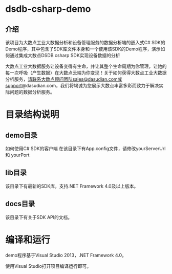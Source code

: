 # dsdb-csharp-demo

## 介绍

该项目为大数点工业大数据分析和设备管理服务的数据分析端的嵌入式C# SDK的Demo程序，其中包含了SDK库文件本身和一个使用该SDK的Demo程序，演示如何通过集成大数点DSDB csharp SDK实现设备数据的分析

大数点工业大数据服务让设备变得有生命，并让其整个生命周期为你管理，让她的每一次呼吸（产生数据）在大数点云端为你变现！关于如何获得大数点工业大数据分析服务，请联系大数点顾问团队sales@dasudian.com或support@dasudian.com，我们将竭诚为您展示大数点丰富多彩而致力于解决实际问题的数据分析服务。

# 目录结构说明

## demo目录

如何使用C# SDK的客户端
在该目录下有App.config文件，请修改yourServerUrl 和 yourPort 

## lib目录
该目录下有最新的SDK库，支持.NET Framework 4.0及以上版本。

## docs目录

该目录下有关于SDK API的文档。

# 编译和运行

demo程序基于Visual Studio 2013，.NET Framework 4.0。

使用Visual Studio打开项目编译运行即可。
